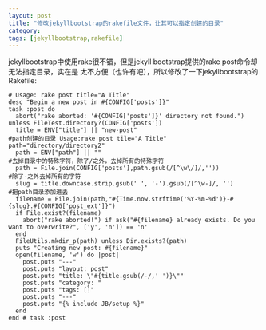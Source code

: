 ```yaml
---
layout: post
title: "修改jekyllbootstrap的rakefile文件，让其可以指定创建的目录"
category: 
tags: [jekyllbootstrap,rakefile]
---
```

jekyllbootstrap中使用rake很不错，但是jekyll bootstrap提供的rake post命令却无法指定目录，实在是
太不方便（也许有吧），所以修改了一下jekyllbootstrap的Rakefile:

    # Usage: rake post title="A Title"
    desc "Begin a new post in #{CONFIG['posts']}"
    task :post do
      abort("rake aborted: '#{CONFIG['posts']}' directory not found.") unless FileTest.directory?(CONFIG['posts'])
      title = ENV["title"] || "new-post"
    #path创建的目录 Usage:rake post tile="A Title" path="directory/directory2" 
      path = ENV["path"] || ""
    #去掉目录中的特殊字符，除了/之外，去掉所有的特殊字符
      path = File.join(CONFIG['posts'],path.gsub(/[^\w\/]/,''))
    #除了-之外去掉所有的字符
      slug = title.downcase.strip.gsub(' ', '-').gsub(/[^\w-]/, '')
    #把path目录添加进去
      filename = File.join(path,"#{Time.now.strftime('%Y-%m-%d')}-#{slug}.#{CONFIG['post_ext']}")
      if File.exist?(filename)
        abort("rake aborted!") if ask("#{filename} already exists. Do you want to overwrite?", ['y', 'n']) == 'n'
      end
      FileUtils.mkdir_p(path) unless Dir.exists?(path)
      puts "Creating new post: #{filename}"
      open(filename, 'w') do |post|
        post.puts "---"
        post.puts "layout: post"
        post.puts "title: \"#{title.gsub(/-/,' ')}\""
        post.puts "category: "
        post.puts "tags: []"
        post.puts "---"
        post.puts "{% include JB/setup %}"
      end
    end # task :post


